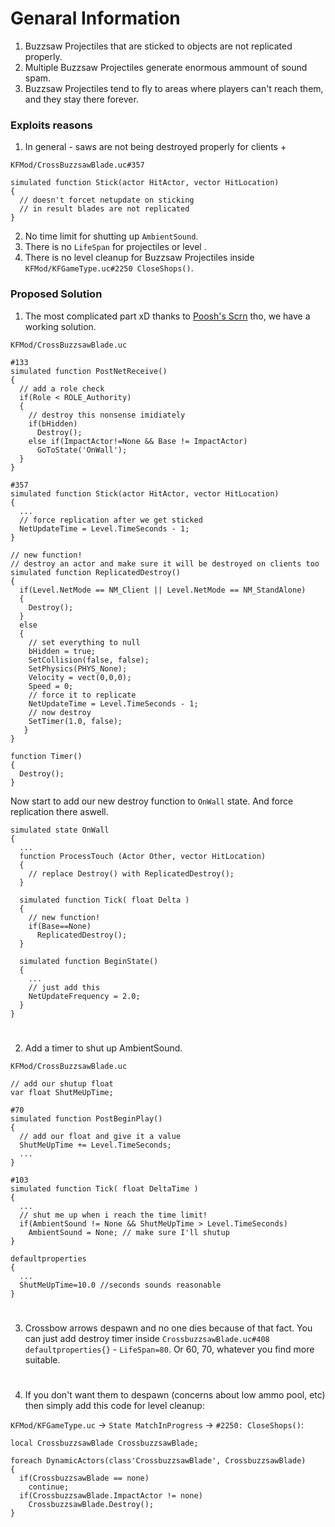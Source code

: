 # Genaral Information
1. Buzzsaw Projectiles that are sticked to objects are not replicated properly.
2. Multiple Buzzsaw Projectiles generate enormous ammount of sound spam.
3. Buzzsaw Projectiles tend to fly to areas where players can't reach them, and they stay there forever.

### Exploits reasons

1. In general - saws are not being destroyed properly for clients +

`KFMod/CrossBuzzsawBlade.uc#357`
```unrealscript
simulated function Stick(actor HitActor, vector HitLocation)
{
  // doesn't forcet netupdate on sticking
  // in result blades are not replicated
}
```
2. No time limit for shutting up `AmbientSound`.
3. There is no `LifeSpan` for projectiles or level .
4. There is no level cleanup for Buzzsaw Projectiles inside `KFMod/KFGameType.uc#2250 CloseShops()`.

### Proposed Solution
1. The most complicated part xD thanks to [Poosh's Scrn](https://github.com/poosh/KF-ScrnBalance/blob/master/Classes/ScrnCrossbuzzsawBlade.uc) tho, we have a working solution.

`KFMod/CrossBuzzsawBlade.uc`
```unralscript
#133
simulated function PostNetReceive()
{
  // add a role check
  if(Role < ROLE_Authority)
  {
    // destroy this nonsense imidiately
    if(bHidden)
      Destroy();
    else if(ImpactActor!=None && Base != ImpactActor)
      GoToState('OnWall');
  }
}

#357
simulated function Stick(actor HitActor, vector HitLocation)
{
  ...
  // force replication after we get sticked
  NetUpdateTime = Level.TimeSeconds - 1;
}

// new function!
// destroy an actor and make sure it will be destroyed on clients too
simulated function ReplicatedDestroy()
{
  if(Level.NetMode == NM_Client || Level.NetMode == NM_StandAlone)
  {
    Destroy();
  }
  else
  {
    // set everything to null
    bHidden = true;
    SetCollision(false, false);
    SetPhysics(PHYS_None);
    Velocity = vect(0,0,0);
    Speed = 0;
    // force it to replicate
    NetUpdateTime = Level.TimeSeconds - 1;
    // now destroy
    SetTimer(1.0, false);
   }
}

function Timer()
{
  Destroy();
}
```
Now start to add our new destroy function to `OnWall` state. And force replication there aswell.
```unralscript
simulated state OnWall
{
  ...
  function ProcessTouch (Actor Other, vector HitLocation)
  {
    // replace Destroy() with ReplicatedDestroy();
  }

  simulated function Tick( float Delta )
  {
    // new function!
    if(Base==None)
      ReplicatedDestroy();
  }

  simulated function BeginState()
  {
    ...
    // just add this
    NetUpdateFrequency = 2.0;
  }
}
```
#

2. Add a timer to shut up AmbientSound.

`KFMod/CrossBuzzsawBlade.uc`
```unralscript
// add our shutup float
var float ShutMeUpTime;

#70
simulated function PostBeginPlay()
{
  // add our float and give it a value
  ShutMeUpTime += Level.TimeSeconds;
  ...
}

#103
simulated function Tick( float DeltaTime )
{
  ...
  // shut me up when i reach the time limit!
  if(AmbientSound != None && ShutMeUpTime > Level.TimeSeconds)
    AmbientSound = None; // make sure I'll shutup
}

defaultproperties
{
  ...
  ShutMeUpTime=10.0 //seconds sounds reasonable
}
```
#

3. Crossbow arrows despawn and no one dies because of that fact. You can just add destroy timer inside `CrossbuzzsawBlade.uc#408 defaultproperties{}` - `LifeSpan=80`. Or 60, 70, whatever you find more suitable.
#

4. If you don't want them to despawn (concerns about low ammo pool, etc) then simply add this code for level cleanup:

`KFMod/KFGameType.uc` -> `State MatchInProgress` -> `#2250: CloseShops()`:
```unrealscript
local CrossbuzzsawBlade CrossbuzzsawBlade;

foreach DynamicActors(class'CrossbuzzsawBlade', CrossbuzzsawBlade)
{
  if(CrossbuzzsawBlade == none)
    continue;
  if(CrossbuzzsawBlade.ImpactActor != none)
    CrossbuzzsawBlade.Destroy();
}
```
#
